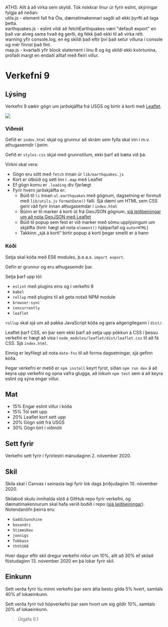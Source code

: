 ATHS: Allt á að virka sem skyldi. Tók nokkrar línur úr fyrir eslint, skýringar fylgja að neðan:  
utils.js - element fall frá Óla, dæmatímakennari sagði að ekki þyrfti að laga þetta.  
earthquakes.js - eslint vildi að fetchEarthquakes væri "default export" en það var alveg sama hvað ég gerði, ég fékk það ekki til að virka rétt.  
warning yfir console.log, en ég skildi það eftir því það setur villuna í console og mér finnst það fínt.  
map.js - kvartaði yfir block statement í línu 8 og ég skildi ekki kvörtunina, prófaði margt en endaði alltaf með fleiri villur.   


# Verkefni 9

## Lýsing

Verkefni 9 sækir gögn um jarðskjálfta frá USGS og birtir á korti með [Leaflet](https://leafletjs.com/).

![](./screenshot)

### Viðmót

Gefið er `index.html` skjal og grunnur að skrám sem fylla skal inn í m.v. athugasemdir í þeim.

Gefið er `styles.css` skjal með grunnstílum, ekki þarf að bæta við þá.

Virkni skal vera:

* Gögn eru sótt með `fetch` innan úr `lib/earthquakes.js`
* Kort er útbúið og sett inn í `.map` með Leaflet
* Ef gögn komu er `.loading` div fjarlægt
* Fyrir hvern jarðskjálfta er:
  * Búið til `li` innan `ul.earthquakes` með gögnum, dagsetning er formuð með `lib/utils.js` `formatDate()` falli. Sjá dæmi um HTML sem CSS gerir ráð fyrir innan athugasemdar í `index.html`
  * Búinn er til marker á korti út frá GeoJSON gögnum, [sjá leiðbeiningar um að nota GeoJSON með Leaflet](https://leafletjs.com/reference-1.7.1.html#geojson)
  * Búið til popup sem fest er við marker með sömu upplýsingum um skjálfta (hint: hægt að nota `element()` hjálparfall og `outerHTML`)
  * Takkinn „sjá á korti“ birtir popup á korti þegar smellt er á hann

### Kóði

Setja skal kóða með ES6 modules, þ.e.a.s. `import export`.

Gefin er grunnur og eru athugasemdir þar.

Setja þarf upp tól:

* `eslint` með plugins eins og í verkefni 8
* `babel`
* `rollup` með plugins til að geta notað NPM module
* `browser-sync`
* `concurrently`
* `leaflet`

`rollup` skal sjá um að pakka JavaScript kóða og gera aðgengilegann í `dist/`.

Leaflet þarf CSS, en þar sem ekki þarf að setja upp pökkun á CSS í þessu verkefni er hægt að vísa í `node_modules/leaflet/dist/leaflet.css` til að fá CSS. Sjá `index.html`.

Einnig er leyfilegt að nota `date-fns` til að forma dagsetningar, sjá gefinn kóða.

Þegar verkefni er metið er `npm install` keyrt fyrst, síðan `npm run dev` á að keyra upp verkefni og opna vafra glugga, að lokum `npm test` sem á að keyra eslint og sýna engar villur.

## Mat

* 15% Engar eslint villur í kóða
* 15% Tól sett upp
* 20% Leaflet kort sett upp
* 20% Gögn sótt frá USGS
* 30% Gögn birt í viðmóti

## Sett fyrir

Verkefni sett fyrir í fyrirlestri mánudaginn 2. nóvember 2020.

## Skil

Skila skal í Canvas í seinasta lagi fyrir lok dags þriðjudaginn 10. nóvember 2020.

Skilaboð skulu innihalda slóð á GitHub repo fyrir verkefni, og dæmatímakennurum skal hafa verið boðið í repo ([sjá leiðbeiningar](https://docs.github.com/en/free-pro-team@latest/github/setting-up-and-managing-your-github-user-account/inviting-collaborators-to-a-personal-repository)). Notendanöfn þeirra eru:

* `GaddiSunshine`
* `boxandri`
* `StimmiKex`
* `jonnigs`
* `Tobbasn`
* `thth168`

Hver dagur eftir skil dregur verkefni niður um 10%, allt að 30% ef skilað föstudaginn 13. nóvember 2020 en þá lokar fyrir skil.

## Einkunn

Sett verða fyrir tíu minni verkefni þar sem átta bestu gilda 5% hvert, samtals 40% af lokaeinkunn.

Sett verða fyrir tvö hópverkefni þar sem hvort um sig gildir 10%, samtals 20% af lokaeinkunn.

> Útgáfa 0.1
